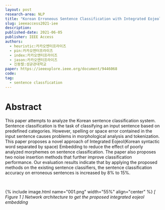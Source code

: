```yaml
---
layout: post
research-area: NLP
title: "Korean Erroneous Sentence Classification with Integrated Eojeol Embedding"
slug: ieeeaccess2021-iee
description:
published-date: 2021-06-05
publisher: IEEE Access
authors:
  - heuristic:카카오엔터프라이즈
  - pin:카카오엔터프라이즈
  - index:카카오엔터프라이즈
  - jason:카카오엔터프라이즈
  - 신동렬:성균관대학교
paper: https://ieeexplore.ieee.org/document/9446068
code:
tag:
  - sentence classfication
---
```


# Abstract

This paper attempts to analyze the Korean sentence classification system. Sentence classification is the task of classifying an input sentence based on predefined categories. However, spelling or space error contained in the input sentence causes problems in morphological analysis and tokenization. This paper proposes a novel approach of Integrated Eojeol(Korean syntactic word separated by space) Embedding to reduce the effect of poorly analyzed morphemes on sentence classification. The paper also proposes two noise insertion methods that further improve classification performance. Our evaluation results indicate that by applying the proposed methods on the existing sentence classifiers, the sentence classification accuracy on erroneous sentences is increased by 8% to 15%.

<br/>

{% include image.html name="001.png" width="55%" align="center" %}
<em class="center">[ Figure 1 ] Network architecture to get the proposed integrated eojeol embedding </em>

